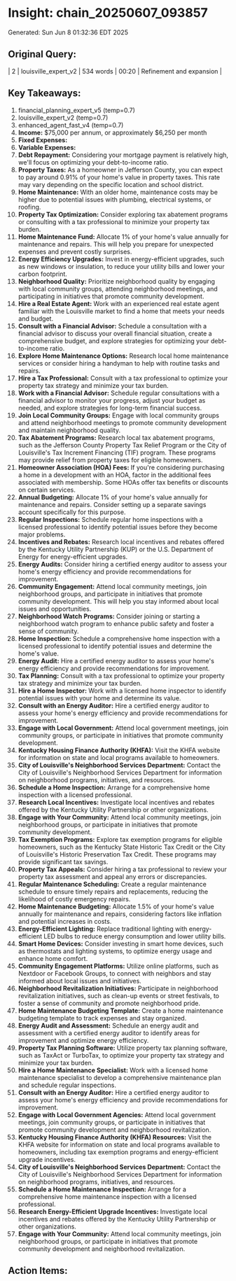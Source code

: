 # Insight: chain_20250607_093857
Generated: Sun Jun  8 01:32:36 EDT 2025

## Original Query:
| 2 | louisville_expert_v2 | 534 words | 00:20 | Refinement and expansion |

## Key Takeaways:
1. financial_planning_expert_v5 (temp=0.7)
2. louisville_expert_v2 (temp=0.7)
3. enhanced_agent_fast_v4 (temp=0.7)
1. **Income:** $75,000 per annum, or approximately $6,250 per month
2. **Fixed Expenses:**
3. **Variable Expenses:**
4. **Debt Repayment:** Considering your mortgage payment is relatively high, we'll focus on optimizing your debt-to-income ratio.
1. **Property Taxes:** As a homeowner in Jefferson County, you can expect to pay around 0.91% of your home's value in property taxes. This rate may vary depending on the specific location and school district.
2. **Home Maintenance:** With an older home, maintenance costs may be higher due to potential issues with plumbing, electrical systems, or roofing.
1. **Property Tax Optimization:** Consider exploring tax abatement programs or consulting with a tax professional to minimize your property tax burden.
2. **Home Maintenance Fund:** Allocate 1% of your home's value annually for maintenance and repairs. This will help you prepare for unexpected expenses and prevent costly surprises.
3. **Energy Efficiency Upgrades:** Invest in energy-efficient upgrades, such as new windows or insulation, to reduce your utility bills and lower your carbon footprint.
4. **Neighborhood Quality:** Prioritize neighborhood quality by engaging with local community groups, attending neighborhood meetings, and participating in initiatives that promote community development.
1. **Hire a Real Estate Agent:** Work with an experienced real estate agent familiar with the Louisville market to find a home that meets your needs and budget.
2. **Consult with a Financial Advisor:** Schedule a consultation with a financial advisor to discuss your overall financial situation, create a comprehensive budget, and explore strategies for optimizing your debt-to-income ratio.
3. **Explore Home Maintenance Options:** Research local home maintenance services or consider hiring a handyman to help with routine tasks and repairs.
1. **Hire a Tax Professional:** Consult with a tax professional to optimize your property tax strategy and minimize your tax burden.
2. **Work with a Financial Advisor:** Schedule regular consultations with a financial advisor to monitor your progress, adjust your budget as needed, and explore strategies for long-term financial success.
3. **Join Local Community Groups:** Engage with local community groups and attend neighborhood meetings to promote community development and maintain neighborhood quality.
1. **Tax Abatement Programs:** Research local tax abatement programs, such as the Jefferson County Property Tax Relief Program or the City of Louisville's Tax Increment Financing (TIF) program. These programs may provide relief from property taxes for eligible homeowners.
2. **Homeowner Association (HOA) Fees:** If you're considering purchasing a home in a development with an HOA, factor in the additional fees associated with membership. Some HOAs offer tax benefits or discounts on certain services.
1. **Annual Budgeting:** Allocate 1% of your home's value annually for maintenance and repairs. Consider setting up a separate savings account specifically for this purpose.
2. **Regular Inspections:** Schedule regular home inspections with a licensed professional to identify potential issues before they become major problems.
1. **Incentives and Rebates:** Research local incentives and rebates offered by the Kentucky Utility Partnership (KUP) or the U.S. Department of Energy for energy-efficient upgrades.
2. **Energy Audits:** Consider hiring a certified energy auditor to assess your home's energy efficiency and provide recommendations for improvement.
1. **Community Engagement:** Attend local community meetings, join neighborhood groups, and participate in initiatives that promote community development. This will help you stay informed about local issues and opportunities.
2. **Neighborhood Watch Programs:** Consider joining or starting a neighborhood watch program to enhance public safety and foster a sense of community.
1. **Home Inspection:** Schedule a comprehensive home inspection with a licensed professional to identify potential issues and determine the home's value.
2. **Energy Audit:** Hire a certified energy auditor to assess your home's energy efficiency and provide recommendations for improvement.
3. **Tax Planning:** Consult with a tax professional to optimize your property tax strategy and minimize your tax burden.
1. **Hire a Home Inspector:** Work with a licensed home inspector to identify potential issues with your home and determine its value.
2. **Consult with an Energy Auditor:** Hire a certified energy auditor to assess your home's energy efficiency and provide recommendations for improvement.
3. **Engage with Local Government:** Attend local government meetings, join community groups, or participate in initiatives that promote community development.
1. **Kentucky Housing Finance Authority (KHFA):** Visit the KHFA website for information on state and local programs available to homeowners.
2. **City of Louisville's Neighborhood Services Department:** Contact the City of Louisville's Neighborhood Services Department for information on neighborhood programs, initiatives, and resources.
1. **Schedule a Home Inspection:** Arrange for a comprehensive home inspection with a licensed professional.
2. **Research Local Incentives:** Investigate local incentives and rebates offered by the Kentucky Utility Partnership or other organizations.
3. **Engage with Your Community:** Attend local community meetings, join neighborhood groups, or participate in initiatives that promote community development.
1. **Tax Exemption Programs:** Explore tax exemption programs for eligible homeowners, such as the Kentucky State Historic Tax Credit or the City of Louisville's Historic Preservation Tax Credit. These programs may provide significant tax savings.
2. **Property Tax Appeals:** Consider hiring a tax professional to review your property tax assessment and appeal any errors or discrepancies.
1. **Regular Maintenance Scheduling:** Create a regular maintenance schedule to ensure timely repairs and replacements, reducing the likelihood of costly emergency repairs.
2. **Home Maintenance Budgeting:** Allocate 1.5% of your home's value annually for maintenance and repairs, considering factors like inflation and potential increases in costs.
1. **Energy-Efficient Lighting:** Replace traditional lighting with energy-efficient LED bulbs to reduce energy consumption and lower utility bills.
2. **Smart Home Devices:** Consider investing in smart home devices, such as thermostats and lighting systems, to optimize energy usage and enhance home comfort.
1. **Community Engagement Platforms:** Utilize online platforms, such as Nextdoor or Facebook Groups, to connect with neighbors and stay informed about local issues and initiatives.
2. **Neighborhood Revitalization Initiatives:** Participate in neighborhood revitalization initiatives, such as clean-up events or street festivals, to foster a sense of community and promote neighborhood pride.
1. **Home Maintenance Budgeting Template:** Create a home maintenance budgeting template to track expenses and stay organized.
2. **Energy Audit and Assessment:** Schedule an energy audit and assessment with a certified energy auditor to identify areas for improvement and optimize energy efficiency.
3. **Property Tax Planning Software:** Utilize property tax planning software, such as TaxAct or TurboTax, to optimize your property tax strategy and minimize your tax burden.
1. **Hire a Home Maintenance Specialist:** Work with a licensed home maintenance specialist to develop a comprehensive maintenance plan and schedule regular inspections.
2. **Consult with an Energy Auditor:** Hire a certified energy auditor to assess your home's energy efficiency and provide recommendations for improvement.
3. **Engage with Local Government Agencies:** Attend local government meetings, join community groups, or participate in initiatives that promote community development and neighborhood revitalization.
1. **Kentucky Housing Finance Authority (KHFA) Resources:** Visit the KHFA website for information on state and local programs available to homeowners, including tax exemption programs and energy-efficient upgrade incentives.
2. **City of Louisville's Neighborhood Services Department:** Contact the City of Louisville's Neighborhood Services Department for information on neighborhood programs, initiatives, and resources.
1. **Schedule a Home Maintenance Inspection:** Arrange for a comprehensive home maintenance inspection with a licensed professional.
2. **Research Energy-Efficient Upgrade Incentives:** Investigate local incentives and rebates offered by the Kentucky Utility Partnership or other organizations.
3. **Engage with Your Community:** Attend local community meetings, join neighborhood groups, or participate in initiatives that promote community development and neighborhood revitalization.

## Action Items:
